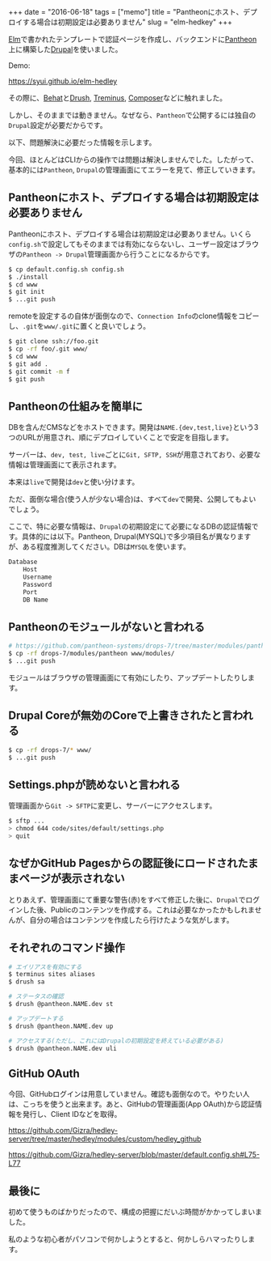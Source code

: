 +++
date = "2016-06-18"
tags =  ["memo"]
title = "Pantheonにホスト、デプロイする場合は初期設定は必要ありません"
slug = "elm-hedkey"
+++

[Elm](http://elm-lang.org/)で書かれたテンプレートで認証ページを作成し、バックエンドに[Pantheon](pantheon.io)上に構築した[Drupal](https://www.drupal.org/)を使いました。

Demo:

https://syui.github.io/elm-hedley

その際に、[Behat](https://github.com/Behat/Behat)と[Drush](http://www.drush.org/en/master/), [Treminus](https://pantheon.io/docs/terminus/), [Composer](https://getcomposer.org/)などに触れました。

しかし、そのままでは動きません。なぜなら、`Pantheon`で公開するには独自の`Drupal`設定が必要だからです。

以下、問題解決に必要だった情報を示します。

今回、ほとんどはCLIからの操作では問題は解決しませんでした。したがって、基本的には`Pantheon`, `Drupal`の管理画面にてエラーを見て、修正していきます。

## Pantheonにホスト、デプロイする場合は初期設定は必要ありません

Pantheonにホスト、デプロイする場合は初期設定は必要ありません。いくら`config.sh`で設定してもそのままでは有効にならないし、ユーザー設定はブラウザの`Pantheon -> Drupal`管理画面から行うことになるからです。

```bash
$ cp default.config.sh config.sh
$ ./install
$ cd www
$ git init
$ ...git push
```

remoteを設定するの自体が面倒なので、`Connection Info`のclone情報をコピーし、`.git`を`www/.git`に置くと良いでしょう。


``` bash
$ git clone ssh://foo.git
$ cp -rf foo/.git www/
$ cd www
$ git add .
$ git commit -m f
$ git push
```



## Pantheonの仕組みを簡単に

DBを含んだCMSなどをホストできます。開発は`NAME.{dev,test,live}`という3つのURLが用意され、順にデプロイしていくことで安定を目指します。

サーバーは、`dev, test, live`ごとに`Git, SFTP, SSH`が用意されており、必要な情報は管理画面にて表示されます。

本来は`live`で開発は`dev`と使い分けます。

ただ、面倒な場合(使う人が少ない場合)は、すべて`dev`で開発、公開してもよいでしょう。

ここで、特に必要な情報は、`Drupal`の初期設定にて必要になるDBの認証情報です。具体的には以下。Pantheon, Drupal(MYSQL)で多少項目名が異なりますが、ある程度推測してください。DBは`MYSQL`を使います。

```bash
Database
	Host
	Username
	Password
	Port
	DB Name
```

## Pantheonのモジュールがないと言われる

```bash
# https://github.com/pantheon-systems/drops-7/tree/master/modules/pantheon
$ cp -rf drops-7/modules/pantheon www/modules/
$ ...git push
```

モジュールはブラウザの管理画面にて有効にしたり、アップデートしたりします。

## Drupal Coreが無効のCoreで上書きされたと言われる

```bash
$ cp -rf drops-7/* www/
$ ...git push
```

## Settings.phpが読めないと言われる

管理画面から`Git -> SFTP`に変更し、サーバーにアクセスします。

```bash
$ sftp ...
> chmod 644 code/sites/default/settings.php
> quit
```

## なぜかGitHub Pagesからの認証後にロードされたままページが表示されない

とりあえず、管理画面にて重要な警告(赤)をすべて修正した後に、`Drupal`でログインした後、Publicのコンテンツを作成する。これは必要なかったかもしれませんが、自分の場合はコンテンツを作成したら行けたような気がします。

## それぞれのコマンド操作

~~~bash
# エイリアスを有効にする
$ terminus sites aliases
$ drush sa

# ステータスの確認
$ drush @pantheon.NAME.dev st

# アップデートする
$ drush @pantheon.NAME.dev up

# アクセスする(ただし、これにはDrupalの初期設定を終えている必要がある)
$ drush @pantheon.NAME.dev uli
~~~


## GitHub OAuth

今回、GitHubログインは用意していません。確認も面倒なので。やりたい人は、こっちを使うと出来ます。あと、GitHubの管理画面(App OAuth)から認証情報を発行し、Client IDなどを取得。

https://github.com/Gizra/hedley-server/tree/master/hedley/modules/custom/hedley_github

https://github.com/Gizra/hedley-server/blob/master/default.config.sh#L75-L77

## 最後に

初めて使うものばかりだったので、構成の把握にだいぶ時間がかかってしまいました。

私のような初心者がパソコンで何かしようとすると、何かしらハマったりします。

